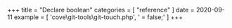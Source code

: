 +++
title = "Declare boolean"
categories = [ "reference" ]
date = 2020-09-11
example = [
   'cove\git-tools\git-touch.php', ' = false;'
]
+++
